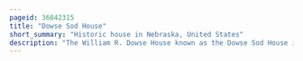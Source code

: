 ```yaml
---
pageid: 36042315
title: "Dowse Sod House"
short_summary: "Historic house in Nebraska, United States"
description: "The William R. Dowse House known as the Dowse Sod House is a sod House in custer County in the central Portion of Nebraska in the great Plains Region of the united States. It was built in 1900 and occupied until 1959. It was restored after a long Period of neglect starting in about 1981 and opened as a Museum in 1982."
---
```

